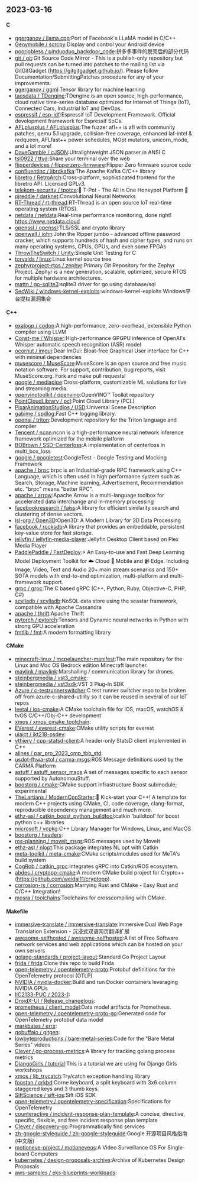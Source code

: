## 2023-03-16

#### C
* [ggerganov / llama.cpp](https://github.com/ggerganov/llama.cpp):Port of Facebook's LLaMA model in C/C++
* [Genymobile / scrcpy](https://github.com/Genymobile/scrcpy):Display and control your Android device
* [poorjobless / pinduoduo_backdoor_code](https://github.com/poorjobless/pinduoduo_backdoor_code):拼多多事件的脱壳后的部分代码
* [git / git](https://github.com/git/git):Git Source Code Mirror - This is a publish-only repository but pull requests can be turned into patches to the mailing list via GitGitGadget (https://gitgitgadget.github.io/). Please follow Documentation/SubmittingPatches procedure for any of your improvements.
* [ggerganov / ggml](https://github.com/ggerganov/ggml):Tensor library for machine learning
* [taosdata / TDengine](https://github.com/taosdata/TDengine):TDengine is an open source, high-performance, cloud native time-series database optimized for Internet of Things (IoT), Connected Cars, Industrial IoT and DevOps.
* [espressif / esp-idf](https://github.com/espressif/esp-idf):Espressif IoT Development Framework. Official development framework for Espressif SoCs.
* [AFLplusplus / AFLplusplus](https://github.com/AFLplusplus/AFLplusplus):The fuzzer afl++ is afl with community patches, qemu 5.1 upgrade, collision-free coverage, enhanced laf-intel & redqueen, AFLfast++ power schedules, MOpt mutators, unicorn_mode, and a lot more!
* [DaveGamble / cJSON](https://github.com/DaveGamble/cJSON):Ultralightweight JSON parser in ANSI C
* [tsl0922 / ttyd](https://github.com/tsl0922/ttyd):Share your terminal over the web
* [flipperdevices / flipperzero-firmware](https://github.com/flipperdevices/flipperzero-firmware):Flipper Zero firmware source code
* [confluentinc / librdkafka](https://github.com/confluentinc/librdkafka):The Apache Kafka C/C++ library
* [libretro / RetroArch](https://github.com/libretro/RetroArch):Cross-platform, sophisticated frontend for the libretro API. Licensed GPLv3.
* [telekom-security / tpotce](https://github.com/telekom-security/tpotce):🍯
T-Pot - The All In One Honeypot Platform
🐝
* [pjreddie / darknet](https://github.com/pjreddie/darknet):Convolutional Neural Networks
* [RT-Thread / rt-thread](https://github.com/RT-Thread/rt-thread):RT-Thread is an open source IoT real-time operating system (RTOS).
* [netdata / netdata](https://github.com/netdata/netdata):Real-time performance monitoring, done right! https://www.netdata.cloud
* [openssl / openssl](https://github.com/openssl/openssl):TLS/SSL and crypto library
* [openwall / john](https://github.com/openwall/john):John the Ripper jumbo - advanced offline password cracker, which supports hundreds of hash and cipher types, and runs on many operating systems, CPUs, GPUs, and even some FPGAs
* [ThrowTheSwitch / Unity](https://github.com/ThrowTheSwitch/Unity):Simple Unit Testing for C
* [torvalds / linux](https://github.com/torvalds/linux):Linux kernel source tree
* [zephyrproject-rtos / zephyr](https://github.com/zephyrproject-rtos/zephyr):Primary Git Repository for the Zephyr Project. Zephyr is a new generation, scalable, optimized, secure RTOS for multiple hardware architectures.
* [mattn / go-sqlite3](https://github.com/mattn/go-sqlite3):sqlite3 driver for go using database/sql
* [SecWiki / windows-kernel-exploits](https://github.com/SecWiki/windows-kernel-exploits):windows-kernel-exploits Windows平台提权漏洞集合

#### C++
* [exaloop / codon](https://github.com/exaloop/codon):A high-performance, zero-overhead, extensible Python compiler using LLVM
* [Const-me / Whisper](https://github.com/Const-me/Whisper):High-performance GPGPU inference of OpenAI's Whisper automatic speech recognition (ASR) model
* [ocornut / imgui](https://github.com/ocornut/imgui):Dear ImGui: Bloat-free Graphical User interface for C++ with minimal dependencies
* [musescore / MuseScore](https://github.com/musescore/MuseScore):MuseScore is an open source and free music notation software. For support, contribution, bug reports, visit MuseScore.org. Fork and make pull requests!
* [google / mediapipe](https://github.com/google/mediapipe):Cross-platform, customizable ML solutions for live and streaming media.
* [openvinotoolkit / openvino](https://github.com/openvinotoolkit/openvino):OpenVINO™ Toolkit repository
* [PointCloudLibrary / pcl](https://github.com/PointCloudLibrary/pcl):Point Cloud Library (PCL)
* [PixarAnimationStudios / USD](https://github.com/PixarAnimationStudios/USD):Universal Scene Description
* [gabime / spdlog](https://github.com/gabime/spdlog):Fast C++ logging library.
* [openai / triton](https://github.com/openai/triton):Development repository for the Triton language and compiler
* [Tencent / ncnn](https://github.com/Tencent/ncnn):ncnn is a high-performance neural network inference framework optimized for the mobile platform
* [BOBrown / SSD-Centerloss](https://github.com/BOBrown/SSD-Centerloss):A implementation of centerloss in multi_box_loss
* [google / googletest](https://github.com/google/googletest):GoogleTest - Google Testing and Mocking Framework
* [apache / brpc](https://github.com/apache/brpc):brpc is an Industrial-grade RPC framework using C++ Language, which is often used in high performance system such as Search, Storage, Machine learning, Advertisement, Recommendation etc. "brpc" means "better RPC".
* [apache / arrow](https://github.com/apache/arrow):Apache Arrow is a multi-language toolbox for accelerated data interchange and in-memory processing
* [facebookresearch / faiss](https://github.com/facebookresearch/faiss):A library for efficient similarity search and clustering of dense vectors.
* [isl-org / Open3D](https://github.com/isl-org/Open3D):Open3D: A Modern Library for 3D Data Processing
* [facebook / rocksdb](https://github.com/facebook/rocksdb):A library that provides an embeddable, persistent key-value store for fast storage.
* [jellyfin / jellyfin-media-player](https://github.com/jellyfin/jellyfin-media-player):Jellyfin Desktop Client based on Plex Media Player
* [PaddlePaddle / FastDeploy](https://github.com/PaddlePaddle/FastDeploy):⚡️
An Easy-to-use and Fast Deep Learning Model Deployment Toolkit for
☁️
Cloud
📱
Mobile and
📹
Edge. Including Image, Video, Text and Audio 20+ main stream scenarios and 150+ SOTA models with end-to-end optimization, multi-platform and multi-framework support.
* [grpc / grpc](https://github.com/grpc/grpc):The C based gRPC (C++, Python, Ruby, Objective-C, PHP, C#)
* [scylladb / scylladb](https://github.com/scylladb/scylladb):NoSQL data store using the seastar framework, compatible with Apache Cassandra
* [apache / thrift](https://github.com/apache/thrift):Apache Thrift
* [pytorch / pytorch](https://github.com/pytorch/pytorch):Tensors and Dynamic neural networks in Python with strong GPU acceleration
* [fmtlib / fmt](https://github.com/fmtlib/fmt):A modern formatting library

#### CMake
* [minecraft-linux / mcpelauncher-manifest](https://github.com/minecraft-linux/mcpelauncher-manifest):The main repository for the Linux and Mac OS Bedrock edition Minecraft launcher.
* [mavlink / mavlink](https://github.com/mavlink/mavlink):Marshalling / communication library for drones.
* [steinbergmedia / vst3_cmake](https://github.com/steinbergmedia/vst3_cmake):
* [steinbergmedia / vst3sdk](https://github.com/steinbergmedia/vst3sdk):VST 3 Plug-In SDK
* [Azure / c-testrunnerswitcher](https://github.com/Azure/c-testrunnerswitcher):C test runner switcher repo to be broken off from azure-c-shared-utility so it can be reused in several of our IoT repos
* [leetal / ios-cmake](https://github.com/leetal/ios-cmake):A CMake toolchain file for iOS, macOS, watchOS & tvOS C/C++/Obj-C++ development
* [xmos / xmos_cmake_toolchain](https://github.com/xmos/xmos_cmake_toolchain):
* [EVerest / everest-cmake](https://github.com/EVerest/everest-cmake):CMake utility scripts for everest
* [uiaict / ikt218-osdev](https://github.com/uiaict/ikt218-osdev):
* [vthiery / cpp-statsd-client](https://github.com/vthiery/cpp-statsd-client):A header-only StatsD client implemented in C++
* [allnes / par_pro_2023_omp_tbb_std](https://github.com/allnes/par_pro_2023_omp_tbb_std):
* [usdot-fhwa-stol / carma-msgs](https://github.com/usdot-fhwa-stol/carma-msgs):ROS Message definitions used by the CARMA Platform
* [astuff / astuff_sensor_msgs](https://github.com/astuff/astuff_sensor_msgs):A set of messages specific to each sensor supported by AutonomouStuff.
* [boostorg / cmake](https://github.com/boostorg/cmake):CMake support infrastructure Boost submodule; experimental
* [TheLartians / ModernCppStarter](https://github.com/TheLartians/ModernCppStarter):🚀
Kick-start your C++! A template for modern C++ projects using CMake, CI, code coverage, clang-format, reproducible dependency management and much more.
* [ethz-asl / catkin_boost_python_buildtool](https://github.com/ethz-asl/catkin_boost_python_buildtool):catkin 'buildtool' for boost python c++ libraries
* [microsoft / vcpkg](https://github.com/microsoft/vcpkg):C++ Library Manager for Windows, Linux, and MacOS
* [boostorg / headers](https://github.com/boostorg/headers):
* [ros-planning / moveit_msgs](https://github.com/ros-planning/moveit_msgs):ROS messages used by MoveIt
* [ethz-asl / nlopt](https://github.com/ethz-asl/nlopt):This package integrates NL opt with Catkin
* [meta-toolkit / meta-cmake](https://github.com/meta-toolkit/meta-cmake):CMake scripts/modules used for MeTA's build system
* [CogRob / catkin_grpc](https://github.com/CogRob/catkin_grpc):Integrates gRPC into Catkin/ROS ecosystem.
* [abdes / cryptopp-cmake](https://github.com/abdes/cryptopp-cmake):A modern CMake build project for Crypto++ (https://github.com/weidai11/cryptopp).
* [corrosion-rs / corrosion](https://github.com/corrosion-rs/corrosion):Marrying Rust and CMake - Easy Rust and C/C++ Integration!
* [mosra / toolchains](https://github.com/mosra/toolchains):Toolchains for crosscompiling with CMake.

#### Makefile
* [immersive-translate / immersive-translate](https://github.com/immersive-translate/immersive-translate):Immersive Dual Web Page Translation Extension - 沉浸式双语网页翻译扩展
* [awesome-selfhosted / awesome-selfhosted](https://github.com/awesome-selfhosted/awesome-selfhosted):A list of Free Software network services and web applications which can be hosted on your own servers
* [golang-standards / project-layout](https://github.com/golang-standards/project-layout):Standard Go Project Layout
* [frida / frida](https://github.com/frida/frida):Clone this repo to build Frida
* [open-telemetry / opentelemetry-proto](https://github.com/open-telemetry/opentelemetry-proto):Protobuf definitions for the OpenTelemetry protocol (OTLP)
* [NVIDIA / nvidia-docker](https://github.com/NVIDIA/nvidia-docker):Build and run Docker containers leveraging NVIDIA GPUs
* [IIC2133-PUC / 2023-1](https://github.com/IIC2133-PUC/2023-1):
* [DroidX-UI / Release_changelogs](https://github.com/DroidX-UI/Release_changelogs):
* [prometheus / client_model](https://github.com/prometheus/client_model):Data model artifacts for Prometheus.
* [open-telemetry / opentelemetry-proto-go](https://github.com/open-telemetry/opentelemetry-proto-go):Generated code for OpenTelemetry protobuf data model
* [markbates / errx](https://github.com/markbates/errx):
* [gobuffalo / gitgen](https://github.com/gobuffalo/gitgen):
* [lowbyteproductions / bare-metal-series](https://github.com/lowbyteproductions/bare-metal-series):Code for the "Bare Metal Series" videos
* [Clever / go-process-metrics](https://github.com/Clever/go-process-metrics):A library for tracking golang process metrics
* [DjangoGirls / tutorial](https://github.com/DjangoGirls/tutorial):This is a tutorial we are using for Django Girls workshops
* [xmos / lib_trycatch](https://github.com/xmos/lib_trycatch):Try/catch exception handling library
* [foostan / crkbd](https://github.com/foostan/crkbd):Corne keyboard, a split keyboard with 3x6 column staggered keys and 3 thumb keys.
* [SiftScience / sift-ios](https://github.com/SiftScience/sift-ios):Sift iOS SDK
* [open-telemetry / opentelemetry-specification](https://github.com/open-telemetry/opentelemetry-specification):Specifications for OpenTelemetry
* [counteractive / incident-response-plan-template](https://github.com/counteractive/incident-response-plan-template):A concise, directive, specific, flexible, and free incident response plan template
* [Clever / discovery-go](https://github.com/Clever/discovery-go):Programmatically find services
* [zh-google-styleguide / zh-google-styleguide](https://github.com/zh-google-styleguide/zh-google-styleguide):Google 开源项目风格指南 (中文版)
* [motioneye-project / motioneyeos](https://github.com/motioneye-project/motioneyeos):A Video Surveillance OS For Single-board Computers
* [kubernetes / design-proposals-archive](https://github.com/kubernetes/design-proposals-archive):Archive of Kubernetes Design Proposals
* [aws-samples / eks-blueprints-workloads](https://github.com/aws-samples/eks-blueprints-workloads):
